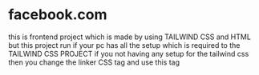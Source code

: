 # facebook.com
this is frontend project which is made by using TAILWIND CSS and HTML  but this project run if your pc has all the setup which is required to the TAILWIND CSS PROJECT if you not having any setup for the tailwind css then you change the linker CSS tag and use this tag                           <script src="https://cdn.tailwindcss.com"></script>

